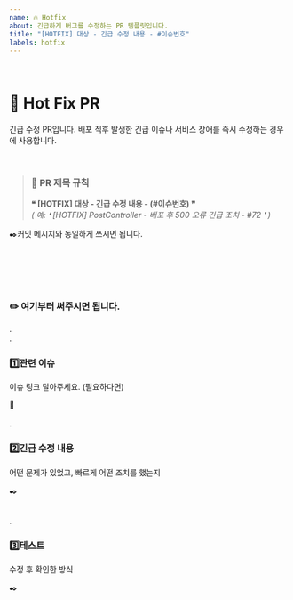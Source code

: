 ```yaml
---
name: 🔥 Hotfix
about: 긴급하게 버그를 수정하는 PR 템플릿입니다.
title: "[HOTFIX] 대상 - 긴급 수정 내용 - #이슈번호"
labels: hotfix
---
```


</br>

# 🚨 Hot Fix PR

긴급 수정 PR입니다. 배포 직후 발생한 긴급 이슈나 서비스 장애를 즉시 수정하는 경우에 사용합니다.

</br>

> ### 📝 PR 제목 규칙
> **❝ [HOTFIX] 대상 - 긴급 수정 내용 - (#이슈번호) ❞**
</br>*( 예: ❛ [HOTFIX] PostController - 배포 후 500 오류 긴급 조치 - #72 ❜ )* 

✒️커밋 메시지와 동일하게 쓰시면 됩니다.

</br></br>
---

### ✏️ 여기부터 써주시면 됩니다.
.
</br>.

### 1️⃣관련 이슈
이슈 링크 달아주세요. (필요하다면)

🔗
</br></br>
.
### 2️⃣긴급 수정 내용
어떤 문제가 있었고, 빠르게 어떤 조치를 했는지

✒️
</br></br>

.
### 3️⃣테스트
수정 후 확인한 방식

✒️
</br></br>
